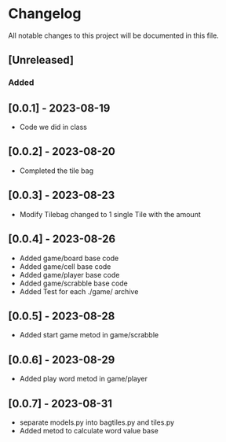 # Changelog

All notable changes to this project will be documented in this file.

## [Unreleased]

### Added

## [0.0.1] - 2023-08-19

- Code we did in class

## [0.0.2] - 2023-08-20

- Completed the tile bag

## [0.0.3] - 2023-08-23

- Modify Tilebag changed to 1 single Tile with the amount

## [0.0.4] - 2023-08-26

- Added game/board base code
- Added game/cell base code
- Added game/player base code
- Added game/scrabble base code
- Added Test for each ./game/ archive

## [0.0.5] - 2023-08-28

- Added start game metod in game/scrabble

## [0.0.6] - 2023-08-29

- Added play word metod in game/player

## [0.0.7] - 2023-08-31

- separate models.py into bagtiles.py and tiles.py
- Added metod to calculate word value base